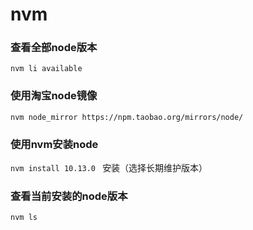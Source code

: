 # nvm


### 查看全部node版本

`nvm li available`

### 使用淘宝node镜像

`nvm node_mirror https://npm.taobao.org/mirrors/node/`

### 使用nvm安装node

`nvm install 10.13.0 ` 安装（选择长期维护版本）

### 查看当前安装的node版本

`nvm ls`

